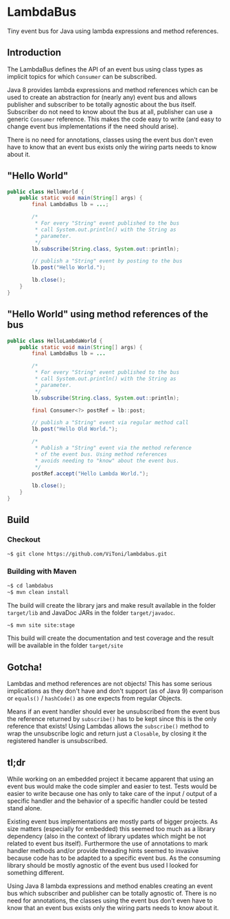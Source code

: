 # LambdaBus

Tiny event bus for Java using lambda expressions and method references.

## Introduction

The LambdaBus defines the API of an event bus using class types as implicit topics for which `Consumer` can be subscribed.

Java 8 provides lambda expressions and method references which can be used to create an abstraction for (nearly any) event bus and allows publisher and subscriber to be totally agnostic about the bus itself. Subscriber do not need to know about the bus at all, publisher can use a generic `Consumer` reference. This makes the code easy to write (and easy to change event bus implementations if the need should arise).

There is no need for annotations, classes using the event bus don't even have to know that an event bus exists only the wiring parts needs to know about it.

## "Hello World"

```java
public class HelloWorld {
    public static void main(String[] args) {
        final LambdaBus lb = ...;

        /*
         * For every "String" event published to the bus
         * call System.out.println() with the String as
         * parameter.
         */
        lb.subscribe(String.class, System.out::println);

        // publish a "String" event by posting to the bus
        lb.post("Hello World.");

        lb.close();
    }
}
```

## "Hello World" using method references of the bus

```java
public class HelloLambdaWorld {
    public static void main(String[] args) {
        final LambdaBus lb = ...

        /*
         * For every "String" event published to the bus
         * call System.out.println() with the String as
         * parameter.
         */
        lb.subscribe(String.class, System.out::println);

        final Consumer<?> postRef = lb::post;

        // publish a "String" event via regular method call
        lb.post("Hello Old World.");

        /*
         * Publish a "String" event via the method reference
         * of the event bus. Using method references
         * avoids needing to "know" about the event bus.
         */
        postRef.accept("Hello Lambda World.");

        lb.close();
    }
}
```

## Build

### Checkout

```sh
~$ git clone https://github.com/ViToni/lambdabus.git
```

### Building with Maven

```sh
~$ cd lambdabus
~$ mvn clean install
```

The build will create the library jars and make result available in the folder `target/lib` and JavaDoc JARs in the folder `target/javadoc`.

```sh
~$ mvn site site:stage
```

This build will create the documentation and test coverage and the result will be available in the folder `target/site`

## Gotcha!

Lambdas and method references are not objects! This has some serious implications as they don't have and don't support (as of Java 9) comparison or `equals()` / `hashCode()` as one expects from regular Objects.

Means if an event handler should ever be unsubscribed from the event bus the reference returned by `subscribe()` has to be kept since this is the only reference that exists!
Using Lambdas allows the `subscribe()` method to wrap the unsubscribe logic and return just a `Closable`, by closing it the registered handler is unsubscribed.

## tl;dr

While working on an embedded project it became apparent that using an event bus would make the code simpler and easier to test. Tests would be easier to write because one has only to take care of the input / output of a specific handler and the behavior of a specific handler could be tested stand alone.

Existing event bus implementations are mostly parts of bigger projects. As size matters (especially for embedded) this seemed too much as a library dependency (also in the context of library updates which might be not related to event bus itself).
Furthermore the use of annotations to mark handler methods and/or provide threading hints seemed to invasive because code has to be adapted to a specific event bus. As the consuming library should be mostly agnostic of the event bus used I looked for something different.

Using Java 8 lambda expressions and method enables creating an event bus which subscriber and publisher can be totally agnostic of. There is no need for annotations, the classes using the event bus don't even have to know that an event bus exists only the wiring parts needs to know about it.
